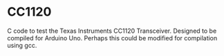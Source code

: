 CC1120
======

C code to test the Texas Instruments CC1120 Transceiver.
Designed to be compiled for Arduino Uno.
Perhaps this could be modified for compilation using gcc.
